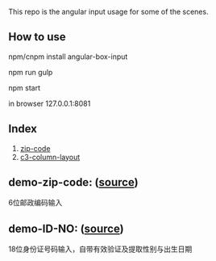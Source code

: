 This repo is the angular input usage for some of the scenes.

## How to use

npm/cnpm install angular-box-input

npm run gulp

npm start

in browser 127.0.0.1:8081

## Index

1. [zip-code](#demo-zip-code-source)
2. [c3-column-layout](#demo-ID-NO-source)

## demo-zip-code: ([source](https://github.com/zppro/angular-box-input/blob/master/src/jade/zip-code.jade))

6位邮政编码输入

## demo-ID-NO: ([source](https://github.com/zppro/h5c3/blob/master/src/jade/ID-NO.jade))

18位身份证号码输入，自带有效验证及提取性别与出生日期